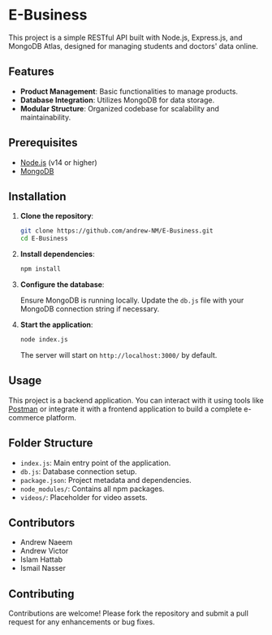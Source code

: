 # E-Business

This project is a simple RESTful API built with Node.js, Express.js, and MongoDB Atlas, designed for managing students and doctors' data online.

## Features

- **Product Management**: Basic functionalities to manage products.
- **Database Integration**: Utilizes MongoDB for data storage.
- **Modular Structure**: Organized codebase for scalability and maintainability.

## Prerequisites

- [Node.js](https://nodejs.org/) (v14 or higher)
- [MongoDB](https://www.mongodb.com/)

## Installation

1. **Clone the repository**:

   ```bash
   git clone https://github.com/andrew-NM/E-Business.git
   cd E-Business
   ```

2. **Install dependencies**:

   ```bash
   npm install
   ```

3. **Configure the database**:

   Ensure MongoDB is running locally. Update the `db.js` file with your MongoDB connection string if necessary.

4. **Start the application**:

   ```bash
   node index.js
   ```

   The server will start on `http://localhost:3000/` by default.

## Usage

This project is a backend application. You can interact with it using tools like [Postman](https://www.postman.com/) or integrate it with a frontend application to build a complete e-commerce platform.

## Folder Structure

- `index.js`: Main entry point of the application.
- `db.js`: Database connection setup.
- `package.json`: Project metadata and dependencies.
- `node_modules/`: Contains all npm packages.
- `videos/`: Placeholder for video assets.

## Contributors
- Andrew Naeem
- Andrew Victor
- Islam Hattab
- Ismail Nasser

## Contributing

Contributions are welcome! Please fork the repository and submit a pull request for any enhancements or bug fixes.
